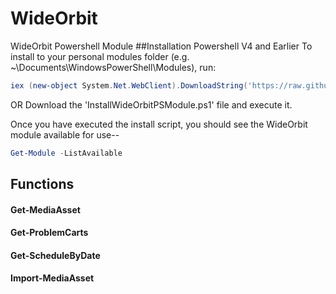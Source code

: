 # WideOrbit
WideOrbit Powershell Module
##Installation
Powershell V4 and Earlier
To install to your personal modules folder (e.g. ~\Documents\WindowsPowerShell\Modules), run:
```powershell
iex (new-object System.Net.WebClient).DownloadString('https://raw.github.com/areynolds77/wideorbit/master/Install-WideOrbitPSModule.ps1')
```

OR 
Download the 'InstallWideOrbitPSModule.ps1' file and execute it.

Once you have executed the install script, you should see the WideOrbit module available for use--
```powershell
Get-Module -ListAvailable
```
## Functions

#### Get-MediaAsset
#### Get-ProblemCarts
#### Get-ScheduleByDate
#### Import-MediaAsset